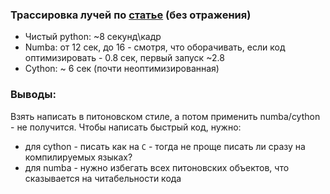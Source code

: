### Трассировка лучей по [статье](https://habr.com/ru/post/342510/) (без отражения)

* Чистый python:  ~8 секунд\кадр
* Numba:          от 12 сек, до 16 - смотря, что оборачивать, если код оптимизировать - 0.8 сек, первый запуск ~2.8
* Cython:         ~ 6 сек (почти неоптимизированная)


### Выводы:

Взять написать в питоновском стиле, а потом применить numba/cython - не получится.
Чтобы написать быстрый код, нужно:
* для cython - писать как на `C` - тогда не проще писать ли сразу на компилируемых языках?
* для numba - нужно избегать всех питоновских объектов, что сказывается на читабельности кода